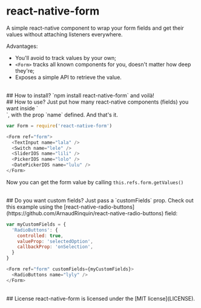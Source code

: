 # react-native-form
A simple react-native component to wrap your form fields and get their values without attaching listeners everywhere.

Advantages:
- You'll avoid to track values by your own;
- `<Form>` tracks all known components for you, doesn't matter how deep they're;
- Exposes a simple API to retrieve the value.

<br/>
## How to install?
`npm install react-native-form` and voilà!

<br/>
## How to use?
Just put how many react-native components (fields) you want inside `<Form>`, with the prop `name` defined. And that's it.

```javascript
var Form = require('react-native-form')

<Form ref="form">
  <TextInput name="lala" />
  <Switch name="lele" />
  <SliderIOS name="lili" />
  <PickerIOS name="lolo" />
  <DatePickerIOS name="lulu" />
</Form>
```
Now you can get the form value by calling `this.refs.form.getValues()`

<br/>
## Do you want custom fields?
Just pass a `customFields` prop. Check out this example using the [react-native-radio-buttons](https://github.com/ArnaudRinquin/react-native-radio-buttons) field:

```javascript
var myCustomFields = {
  'RadioButtons': {
    controlled: true,
    valueProp: 'selectedOption',
    callbackProp: 'onSelection',
  }
}

<Form ref="form" customFields={myCustomFields}>
  <RadioButtons name="lyly" />
</Form>
```

<br/>
## License
react-native-form is licensed under the [MIT license](LICENSE).
